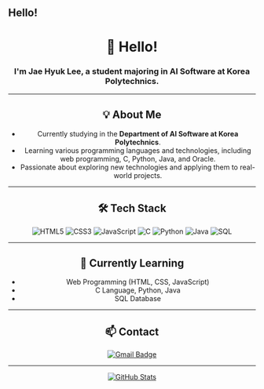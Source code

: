 ## Hello!
<div align="center">

# 👋 Hello!  
### I'm Jae Hyuk Lee, a student majoring in AI Software at Korea Polytechnics.

---

## 💡 About Me

- Currently studying in the **Department of AI Software at Korea Polytechnics**.
- Learning various programming languages and technologies, including web programming, C, Python, Java, and Oracle.
- Passionate about exploring new technologies and applying them to real-world projects.

---

## 🛠️ Tech Stack

![HTML5](https://img.shields.io/badge/HTML5-E34F26?style=flat-square&logo=html5&logoColor=white)
![CSS3](https://img.shields.io/badge/CSS3-1572B6?style=flat-square&logo=css3&logoColor=white)
![JavaScript](https://img.shields.io/badge/JavaScript-F7DF1E?style=flat-square&logo=javascript&logoColor=black)
![C](https://img.shields.io/badge/C-00599C?style=flat-square&logo=c&logoColor=white)
![Python](https://img.shields.io/badge/Python-3776AB?style=flat-square&logo=python&logoColor=white)
![Java](https://img.shields.io/badge/Java-007396?style=flat-square&logo=java&logoColor=white)
![SQL](https://img.shields.io/badge/SQL-4479A1?style=flat-square&logo=sqlite&logoColor=white)

---

## 🌱 Currently Learning

- Web Programming (HTML, CSS, JavaScript)
- C Language, Python, Java
- SQL Database

---

## 📫 Contact

[![Gmail Badge](https://img.shields.io/badge/Gmail-d14836?style=flat-square&logo=Gmail&logoColor=white&link=mailto:2501340038@gmail.com)](mailto:2501340038lee@gmail.com)

---

[![GitHub Stats](https://github-readme-stats.vercel.app/api?username=LutetiumCalciumLee&show_icons=true&theme=radical)](https://github.com/LutetiumCalciumLee)

</div>


